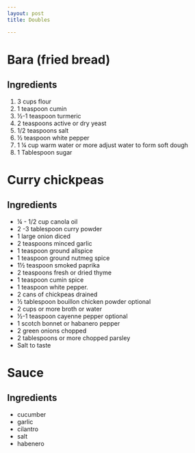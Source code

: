 ```yaml
---
layout: post
title: Doubles

---
```

# Bara (fried bread)

## Ingredients

1. 3 cups flour
2. 1 teaspoon cumin
3. ½-1 teaspoon turmeric
4. 2 teaspoons active or dry yeast
5. 1/2 teaspoons salt
6. ½ teaspoon white pepper
7. 1 ¼ cup warm water or more adjust water to form soft dough
8. 1 Tablespoon sugar

# Curry chickpeas

## Ingredients

* ¼ - 1/2 cup canola oil
* 2 -3 tablespoon curry powder
* 1 large onion diced
* 2 teaspoons minced garlic
* 1 teaspoon ground allspice
* 1 teaspoon ground nutmeg spice
* 1½ teaspoon smoked paprika
* 2 teaspoons fresh or dried thyme
* 1 teaspoon cumin spice
* 1 teaspoon white pepper.
* 2 cans of chickpeas drained
* ½ tablespoon bouillon chicken powder optional
* 2 cups or more broth or water
* ½-1 teaspoon cayenne pepper optional
* 1 scotch bonnet or habanero pepper
* 2 green onions chopped
* 2 tablespoons or more chopped parsley
* Salt to taste

# Sauce

## Ingredients

* cucumber
* garlic
* cilantro
* salt
* habenero 